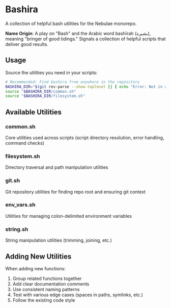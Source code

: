 # Bashira

A collection of helpful bash utilities for the Nebulae monorepo.

**Name Origin**: A play on "Bash" and the Arabic word bashīrah (بشيرة), meaning "bringer of good tidings." Signals a collection of helpful scripts that deliver good results.

## Usage

Source the utilities you need in your scripts:

```bash
# Recommended: Find bashira from anywhere in the repository
BASHIRA_DIR="$(git rev-parse --show-toplevel || { echo "Error: Not in a git repository" >&2; exit 1; })/bashira"
source "$BASHIRA_DIR/common.sh"
source "$BASHIRA_DIR/filesystem.sh"
```

## Available Utilities

### common.sh
Core utilities used across scripts (script directory resolution, error handling, command checks)

### filesystem.sh
Directory traversal and path manipulation utilities

### git.sh
Git repository utilities for finding repo root and ensuring git context

### env_vars.sh
Utilities for managing colon-delimited environment variables

### string.sh
String manipulation utilities (trimming, joining, etc.)

## Adding New Utilities

When adding new functions:

1. Group related functions together
2. Add clear documentation comments
3. Use consistent naming patterns
4. Test with various edge cases (spaces in paths, symlinks, etc.)
5. Follow the existing code style